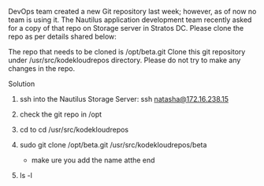 DevOps team created a new Git repository last week; however, as of now no team is using it. The Nautilus application development team recently asked for a copy of that repo on Storage server in Stratos DC. Please clone the repo as per details shared below:

The repo that needs to be cloned is /opt/beta.git
Clone this git repository under /usr/src/kodekloudrepos directory. Please do not try to make any changes in the repo.

Solution

1. ssh into the Nautilus Storage Server: ssh natasha@172.16.238.15

2. check  the git repo in /opt

3. cd to cd /usr/src/kodekloudrepos

4. sudo git clone /opt/beta.git /usr/src/kodekloudrepos/beta
    - make ure you add the name atthe end

5. ls -l